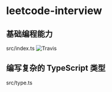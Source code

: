 # leetcode-interview

## 基础编程能力

src/index.ts
![Travis](https://travis-ci.org/9aoyang/leetcode-interview.svg?branch=master)

## 编写复杂的 TypeScript 类型

src/type.ts
